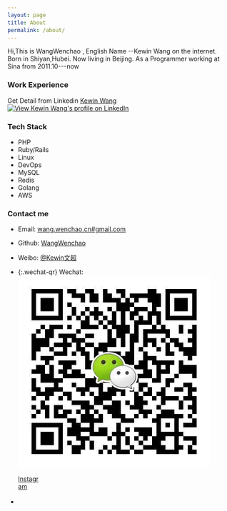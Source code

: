 ```yaml
---
layout: page
title: About
permalink: /about/
---
```


Hi,This is  WangWenchao , English Name --Kewin Wang on the internet.
Born in Shiyan,Hubei. Now living in Beijing.
As a Programmer working at Sina  from 2011.10---now 

### Work Experience

Get Detail from Linkedin [ Kewin Wang ](https://www.linkedin.com/profile/view?id=108191127)
<a href="http://cn.linkedin.com/in/kewinwang">
<img src="https://static.licdn.com/scds/common/u/img/webpromo/btn_myprofile_160x33.png" width="160" height="33" border="0" alt="View Kewin Wang's profile on LinkedIn">
</a>

### Tech Stack
- PHP 
- Ruby/Rails
- Linux
- DevOps 
- MySQL
- Redis
- Golang
- AWS 

### Contact me
- Email: [wang.wenchao.cn#gmail.com](mailto:wang.wenchao.cn#gmail.com)

- Github: [WangWenchao](https://github.com/WangWenchao) 

- Weibo: [@Kewin文超](http://weibo.com/kewinwangcn)

- {:.wechat-qr}
  Wechat: ![kewin_wang](https://raw.githubusercontent.com/WangWenchao/wangwenchao.github.io/master/images/Wechat-QR.png)

<style>.ig-b- { display: inline-block; }
.ig-b- img { visibility: hidden; }
.ig-b-:hover { background-position: 0 -60px; } .ig-b-:active { background-position: 0 -120px; }
.ig-b-48 { width: 48px; height: 48px; background: url(//badges.instagram.com/static/images/ig-badge-sprite-48.png) no-repeat 0 0; }
@media only screen and (-webkit-min-device-pixel-ratio: 2), only screen and (min--moz-device-pixel-ratio: 2), only screen and (-o-min-device-pixel-ratio: 2 / 1), only screen and (min-device-pixel-ratio: 2), only screen and (min-resolution: 192dpi), only screen and (min-resolution: 2dppx) {
.ig-b-48 { background-image: url(//badges.instagram.com/static/images/ig-badge-sprite-48@2x.png); background-size: 60px 178px; } }</style>
-  <a href="http://instagram.com/wang_wenchao?ref=badge" class="ig-b- ig-b-48">Instagram<img src="//badges.instagram.com/static/images/ig-badge-48.png" alt="Instagram" /></a>
